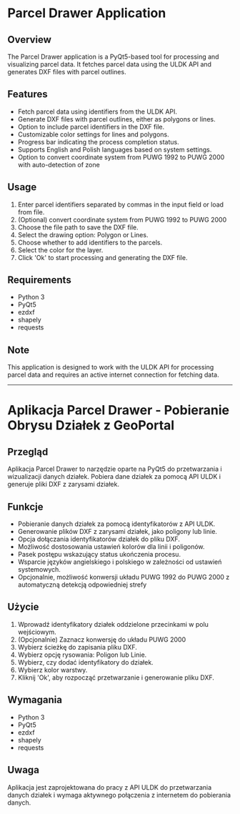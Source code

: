 # Parcel Drawer Application

## Overview
The Parcel Drawer application is a PyQt5-based tool for processing and visualizing parcel data. It fetches parcel data using the ULDK API and generates DXF files with parcel outlines.

## Features
- Fetch parcel data using identifiers from the ULDK API.
- Generate DXF files with parcel outlines, either as polygons or lines.
- Option to include parcel identifiers in the DXF file.
- Customizable color settings for lines and polygons.
- Progress bar indicating the process completion status.
- Supports English and Polish languages based on system settings.
- Option to convert coordinate system from PUWG 1992 to PUWG 2000 with auto-detection of zone

## Usage
1. Enter parcel identifiers separated by commas in the input field or load from file.
2. (Optional) convert coordinate system from PUWG 1992 to PUWG 2000
3. Choose the file path to save the DXF file.
4. Select the drawing option: Polygon or Lines.
5. Choose whether to add identifiers to the parcels.
6. Select the color for the layer.
7. Click 'Ok' to start processing and generating the DXF file.

## Requirements
- Python 3
- PyQt5
- ezdxf
- shapely
- requests

## Note
This application is designed to work with the ULDK API for processing parcel data and requires an active internet connection for fetching data.

------------------------------------------------------------------------------------------------------

# Aplikacja Parcel Drawer - Pobieranie Obrysu Działek z GeoPortal

## Przegląd
Aplikacja Parcel Drawer to narzędzie oparte na PyQt5 do przetwarzania i wizualizacji danych działek. Pobiera dane działek za pomocą API ULDK i generuje pliki DXF z zarysami działek.

## Funkcje
- Pobieranie danych działek za pomocą identyfikatorów z API ULDK.
- Generowanie plików DXF z zarysami działek, jako poligony lub linie.
- Opcja dołączania identyfikatorów działek do pliku DXF.
- Możliwość dostosowania ustawień kolorów dla linii i poligonów.
- Pasek postępu wskazujący status ukończenia procesu.
- Wsparcie języków angielskiego i polskiego w zależności od ustawień systemowych.
- Opcjonalnie, możliwość konwersji układu PUWG 1992 do PUWG 2000 z automatyczną detekcją odpowiedniej strefy

## Użycie
1. Wprowadź identyfikatory działek oddzielone przecinkami w polu wejściowym.
2. (Opcjonalnie) Zaznacz konwersję do układu PUWG 2000
3. Wybierz ścieżkę do zapisania pliku DXF.
4. Wybierz opcję rysowania: Poligon lub Linie.
5. Wybierz, czy dodać identyfikatory do działek.
6. Wybierz kolor warstwy.
7. Kliknij 'Ok', aby rozpocząć przetwarzanie i generowanie pliku DXF.

## Wymagania
- Python 3
- PyQt5
- ezdxf
- shapely
- requests

## Uwaga
Aplikacja jest zaprojektowana do pracy z API ULDK do przetwarzania danych działek i wymaga aktywnego połączenia z internetem do pobierania danych.
